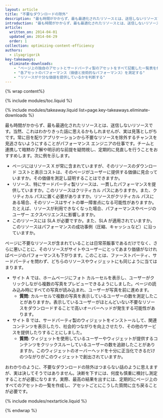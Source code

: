 ```yaml
---
layout: article
title: "不要なダウンロードの除外"
description: "最も時間がかからず、最も最適化されたリソースとは、送信しないリソースです。最近、リソースを監査しましたか。各リソースがユーザー エクスペリエンスの向上に貢献するよう、リソースは必ず定期的に監査してください。"
introduction: "最も時間がかからず、最も最適化されたリソースとは、送信しないリソースです。最近、リソースを監査しましたか。各リソースがユーザー エクスペリエンスの向上に貢献するよう、リソースは必ず定期的に監査してください。"
article:
  written_on: 2014-04-01
  updated_on: 2014-04-29
  order: 1
collection: optimizing-content-efficiency
authors:
  - ilyagrigorik
key-takeaways:
  eliminate-downloads:
    - "ページ上の独自のアセットとサードパーティ製のアセットをすべて記載した一覧表を作成する"
    - "各アセットのパフォーマンス（価値と技術的なパフォーマンス）を測定する"
    - "リソースが十分な価値を提供しているかを判断する"
---
```


{% wrap content%}

{% include modules/toc.liquid %}

{% include modules/takeaway.liquid list=page.key-takeaways.eliminate-downloads %}

最も時間がかからず、最も最適化されたリソースとは、送信しないリソースです。当然、これはわかりきった話に思えるかもしれませんが、実は見落としがちです。常に目を配りアプリケーションから不要なリソースを除外するチャンスを見逃さないようにすることがパフォーマンス エンジニアの仕事です。チームと連携して暗黙の了解や明示的な前提を疑問視し、定期的に見直しを行うことをおすすめします。次に例を示します。

* ページにはリソース X が常に含まれていますが、そのリソースのダウンロード コストと表示コストは、そのページがユーザーに提供する価値に見合っていますか。その価値を測定し証明することはできますか。
* リソース、特にサードパーティ製リソースは、一貫したパフォーマンスを提供していますか。このリソースはクリティカル パスにありますか。また、クリティカル パスに置く必要がありますか。リソースがクリティカル パスにある場合、そのリソースはサイトの単一障害点になる可能性がありますか。たとえば、リソースが利用できなくなった場合、パフォーマンスやページのユーザー エクスペリエンスに影響しますか。
* このリソースには SLA が必要ですか。また、SLA が適用されていますか。このリソースはパフォーマンスの成功事例（圧縮、キャッシュなど）に沿っていますか。

ページに不要なリソースが含まれていることは日常茶飯事であるだけでなく、さらに悪いことに、そのリソースがサイトやユーザーにとってあまり価値がなければページのパフォーマンスも下がります。このことは、ファーストパーティ、サードパーティを問わず、どちらのリソースやウィジェットにも同じように当てはまります。

* サイト A では、ホームページにフォト カルーセルを表示し、ユーザーがクリックしながら複数の写真をプレビューできるようにしました。ページの読み込み時にすべての写真が読み込まれ、ユーザーが写真を前に進めます。
    * **質問:** カルーセルで複数の写真を表示しているユーザーの数を測定したことがありますか。表示しているユーザーがほとんどいない不要なリソースをダウンロードすることで高いオーバーヘッドが発生する可能性があります。
* サイト B では、サードパーティ製のウィジェットをインストールして、関連コンテンツを表示したり、社会的つながりを向上させたり、その他のサービスを提供したりすることにしました。
    * **質問:** ウィジェットを使用しているユーザーやウィジェットが提供するコンテンツをクリックスルーしているユーザーの数を追跡したことがありますか。このウィジェットのオーバーヘッドを十分に正当化できるだけのつながりがこのウィジェットで創出されていますか。

おわかりのように、不要なダウンロードの除外はつまらない話のように思えますが、実は決してそうではありません。決断を下すには、何度も慎重に検討し測定することが必要になります。実際、最高の結果を出すには、定期的にページ上のすべてのアセットの一覧を作成し、アセットごとにこうした質問に立ち戻ることが必要です。

{% include modules/nextarticle.liquid %}

{% endwrap %}

